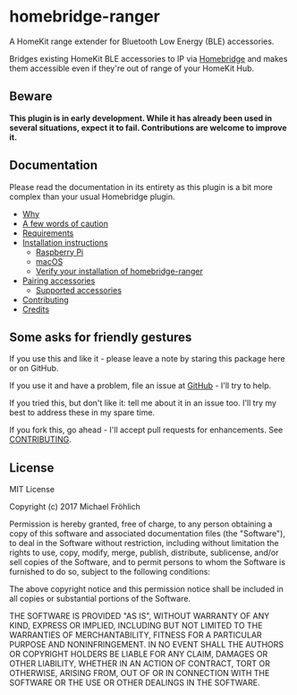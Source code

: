 # homebridge-ranger

A HomeKit range extender for Bluetooth Low Energy (BLE) accessories.

Bridges existing HomeKit BLE accessories to IP via [Homebridge](https://github.com/nfarina/homebridge) and makes them accessible even if they're out of range of your HomeKit Hub.

## Beware

**This plugin is in early development. While it has already been used in several situations, expect it to fail. Contributions are welcome to improve it.**

## Documentation

Please read the documentation in its entirety as this plugin is a bit more complex than your usual Homebridge plugin.

- [Why](docs/why.md)
- [A few words of caution](docs/warnings.md)
- [Requirements](docs/requirements.md)
- [Installation instructions](docs/install.md)
  - [Raspberry Pi](docs/install/raspberrypi.md)
  - [macOS](docs/install/macos.md)
  - [Verify your installation of homebridge-ranger](docs/install/verify.md)
- [Pairing accessories](docs/pairing/pairing.md)
  - [Supported accessories](docs/accessories/index.md)
- [Contributing](docs/CONTRIBUTING.md)
- [Credits](docs/credits.md)

## Some asks for friendly gestures

If you use this and like it - please leave a note by staring this package here or on GitHub.

If you use it and have a problem, file an issue at [GitHub](https://github.com/grover/homebridge-ranger/issues) - I'll try to help.

If you tried this, but don't like it: tell me about it in an issue too. I'll try my best
to address these in my spare time.

If you fork this, go ahead - I'll accept pull requests for enhancements. See [CONTRIBUTING](docs/CONTRIBUTING.md).

## License

MIT License

Copyright (c) 2017 Michael Fröhlich

Permission is hereby granted, free of charge, to any person obtaining a copy
of this software and associated documentation files (the "Software"), to deal
in the Software without restriction, including without limitation the rights
to use, copy, modify, merge, publish, distribute, sublicense, and/or sell
copies of the Software, and to permit persons to whom the Software is
furnished to do so, subject to the following conditions:

The above copyright notice and this permission notice shall be included in all
copies or substantial portions of the Software.

THE SOFTWARE IS PROVIDED "AS IS", WITHOUT WARRANTY OF ANY KIND, EXPRESS OR
IMPLIED, INCLUDING BUT NOT LIMITED TO THE WARRANTIES OF MERCHANTABILITY,
FITNESS FOR A PARTICULAR PURPOSE AND NONINFRINGEMENT. IN NO EVENT SHALL THE
AUTHORS OR COPYRIGHT HOLDERS BE LIABLE FOR ANY CLAIM, DAMAGES OR OTHER
LIABILITY, WHETHER IN AN ACTION OF CONTRACT, TORT OR OTHERWISE, ARISING FROM,
OUT OF OR IN CONNECTION WITH THE SOFTWARE OR THE USE OR OTHER DEALINGS IN THE
SOFTWARE.
